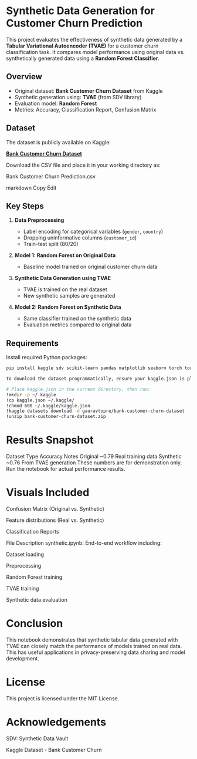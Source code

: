 # Synthetic Data Generation for Customer Churn Prediction

This project evaluates the effectiveness of synthetic data generated by a **Tabular Variational Autoencoder (TVAE)** for a customer churn classification task. It compares model performance using original data vs. synthetically generated data using a **Random Forest Classifier**.

##  Overview

- Original dataset: **Bank Customer Churn Dataset** from Kaggle  
- Synthetic generation using: **TVAE** (from SDV library)  
- Evaluation model: **Random Forest**  
- Metrics: Accuracy, Classification Report, Confusion Matrix

##  Dataset

The dataset is publicly available on Kaggle:

 **[Bank Customer Churn Dataset](https://www.kaggle.com/datasets/gauravtopre/bank-customer-churn-dataset)**

Download the CSV file and place it in your working directory as:

Bank Customer Churn Prediction.csv

markdown
Copy
Edit

##  Key Steps

1. **Data Preprocessing**  
   - Label encoding for categorical variables (`gender`, `country`)  
   - Dropping uninformative columns (`customer_id`)  
   - Train-test split (80/20)

2. **Model 1: Random Forest on Original Data**  
   - Baseline model trained on original customer churn data

3. **Synthetic Data Generation using TVAE**  
   - TVAE is trained on the real dataset  
   - New synthetic samples are generated

4. **Model 2: Random Forest on Synthetic Data**  
   - Same classifier trained on the synthetic data  
   - Evaluation metrics compared to original data

##  Requirements

Install required Python packages:

```bash
pip install kaggle sdv scikit-learn pandas matplotlib seaborn torch torchvision torchaudio

To download the dataset programmatically, ensure your kaggle.json is placed correctly:

# Place kaggle.json in the current directory, then run:
!mkdir -p ~/.kaggle
!cp kaggle.json ~/.kaggle/
!chmod 600 ~/.kaggle/kaggle.json
!kaggle datasets download -d gauravtopre/bank-customer-churn-dataset
!unzip bank-customer-churn-dataset.zip
```
 # Results Snapshot
Dataset Type	Accuracy	Notes
Original	~0.79	Real training data
Synthetic	~0.76	From TVAE generation
These numbers are for demonstration only. Run the notebook for actual performance results.

 # Visuals Included
Confusion Matrix (Original vs. Synthetic)

Feature distributions (Real vs. Synthetic)

Classification Reports

 File Description
synthetic.ipynb: End-to-end workflow including:

Dataset loading

Preprocessing

Random Forest training

TVAE training

Synthetic data evaluation

# Conclusion
This notebook demonstrates that synthetic tabular data generated with TVAE can closely match the performance of models trained on real data. This has useful applications in privacy-preserving data sharing and model development.

# License
This project is licensed under the MIT License.

# Acknowledgements
SDV: Synthetic Data Vault

Kaggle Dataset - Bank Customer Churn
